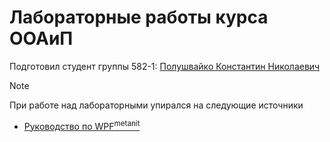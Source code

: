 # Лабораторные работы курса ООАиП
Подготовил студент группы 582-1: [Полушвайко Константин Николаевич](https://t.me/inittose)

> [!NOTE] 
> При работе над лабораторными упирался на следующие источники
> - [Руководство по WPF<sup>metanit</sup>](https://metanit.com/sharp/wpf)